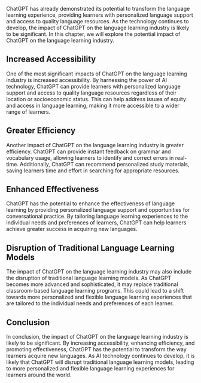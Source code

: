 
ChatGPT has already demonstrated its potential to transform the language learning experience, providing learners with personalized language support and access to quality language resources. As the technology continues to develop, the impact of ChatGPT on the language learning industry is likely to be significant. In this chapter, we will explore the potential impact of ChatGPT on the language learning industry.

Increased Accessibility
-----------------------

One of the most significant impacts of ChatGPT on the language learning industry is increased accessibility. By harnessing the power of AI technology, ChatGPT can provide learners with personalized language support and access to quality language resources regardless of their location or socioeconomic status. This can help address issues of equity and access in language learning, making it more accessible to a wider range of learners.

Greater Efficiency
------------------

Another impact of ChatGPT on the language learning industry is greater efficiency. ChatGPT can provide instant feedback on grammar and vocabulary usage, allowing learners to identify and correct errors in real-time. Additionally, ChatGPT can recommend personalized study materials, saving learners time and effort in searching for appropriate resources.

Enhanced Effectiveness
----------------------

ChatGPT has the potential to enhance the effectiveness of language learning by providing personalized language support and opportunities for conversational practice. By tailoring language learning experiences to the individual needs and preferences of learners, ChatGPT can help learners achieve greater success in acquiring new languages.

Disruption of Traditional Language Learning Models
--------------------------------------------------

The impact of ChatGPT on the language learning industry may also include the disruption of traditional language learning models. As ChatGPT becomes more advanced and sophisticated, it may replace traditional classroom-based language learning programs. This could lead to a shift towards more personalized and flexible language learning experiences that are tailored to the individual needs and preferences of each learner.

Conclusion
----------

In conclusion, the impact of ChatGPT on the language learning industry is likely to be significant. By increasing accessibility, enhancing efficiency, and promoting effectiveness, ChatGPT has the potential to transform the way learners acquire new languages. As AI technology continues to develop, it is likely that ChatGPT will disrupt traditional language learning models, leading to more personalized and flexible language learning experiences for learners around the world.
